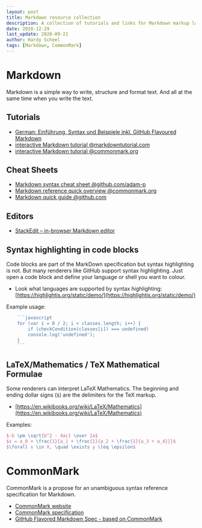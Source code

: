 ```yaml
---
layout: post
title: Markdown resource collection
description: A collection of tutorials and links for Markdown markup language.
date: 2018-12-29
last_update: 2020-09-21
author: Hardy Scheel
tags: [Markdown, CommonMark]
---
```


<!--
Markdown resource collection
A collection of tutorials, tools and links to get to know Markdown as a markup language.
A collection of tutorials and links for Markdown markup language.
-->

Markdown
========

Markdown is a simple way to write, structure and format text. And all at the same time when you write the text.

## Tutorials
- [German: Einführung, Syntax und Beispiele inkl. GitHub Flavoured Markdown](http://markdown-syntax.de/Syntax/)
- [interactive Markdown tutorial @markdowntutorial.com](http://markdowntutorial.com/)
- [interactive Markdown tutorial @commonmark.org](https://commonmark.org/help/tutorial/)

## Cheat Sheets
- [Markdown syntax cheat sheet @github.com/adam-p](https://github.com/adam-p/markdown-here/wiki/Markdown-Cheatsheet)
- [Markdown reference quick overview @commonmark.org](https://commonmark.org/help/)
- [Markdown quick guide @github.com](https://guides.github.com/features/mastering-markdown/)

## Editors
- [StackEdit – in-browser Markdown editor](https://stackedit.io/)

## Syntax highlighting in code blocks

Code blocks are part of the MarkDown specification but syntax highlighting is not. But many renderers like GitHub support syntax highlighting. Just open a code block and define your language or shell you want to colour.

- Look what languages are supported by syntax highlighting: [https://highlightjs.org/static/demo/](https://highlightjs.org/static/demo/)

Example usage:
```javascript
    ```javascript
    for (var i = 0 / 2; i < classes.length; i++) {
        if (checkCondition(classes[i]) === undefined)
        console.log('undefined');
    }
    ```
```

## LaTeX/Mathematics / TeX Mathematical Formulae

Some renderers can interpret LaTeX Mathematics. The beginning and ending dollar signs (`$`) are the delimiters for the TeX markup.

- [https://en.wikibooks.org/wiki/LaTeX/Mathematics](https://en.wikibooks.org/wiki/LaTeX/Mathematics)

Examples:
```latex
$-b \pm \sqrt{b^2 - 4ac} \over 2a$
$x = a_0 + \frac{1}{a_1 + \frac{1}{a_2 + \frac{1}{a_3 + a_4}}}$
$\forall x \in X, \quad \exists y \leq \epsilon$
```


CommonMark
==========

CommonMark is a propose for an unambiguous syntax reference specification for Markdown.
- [CommonMark website](https://commonmark.org)
- [CommonMark specification](https://spec.commonmark.org/)
- [GitHub Flavored Markdown Spec - based on CommonMark](https://github.github.com/gfm/)